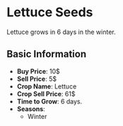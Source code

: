 # Lettuce Seeds

Lettuce grows in 6 days in the winter.

## Basic Information

- **Buy Price**: 10$
- **Sell Price**: 5$
- **Crop Name**: Lettuce
- **Crop Sell Price**: 61$
- **Time to Grow**: 6 days.
- **Seasons**:
  - Winter